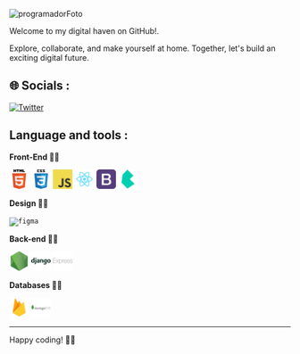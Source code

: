 ![programadorFoto](https://github.com/LennyDevX/readme/assets/71667982/0351a08f-397d-4f16-af09-11f285d83bbf)

Welcome to my digital haven on GitHub!.

Explore, collaborate, and make yourself at home. Together, let's build an exciting digital future.

## 🌐 Socials :

[![Twitter](https://img.shields.io/badge/Twitter-%231DA1F2.svg?logo=Twitter&logoColor=white)](https://twitter.com/lennych_nft)

## Language and tools :

**Front-End 🐱‍👤**

<code><img height="35" alt="html" src="https://raw.githubusercontent.com/github/explore/80688e429a7d4ef2fca1e82350fe8e3517d3494d/topics/html/html.png"></code>
<code><img height="35" alt="css" src="https://raw.githubusercontent.com/github/explore/80688e429a7d4ef2fca1e82350fe8e3517d3494d/topics/css/css.png"></code>
<code><img height="35" alt="javascript" src="https://raw.githubusercontent.com/github/explore/80688e429a7d4ef2fca1e82350fe8e3517d3494d/topics/javascript/javascript.png"></code>
<code><img height="35" alt="react" src="https://raw.githubusercontent.com/github/explore/80688e429a7d4ef2fca1e82350fe8e3517d3494d/topics/react/react.png"></code>
<code><img height="35" alt="Bootstrap" src="https://raw.githubusercontent.com/github/explore/80688e429a7d4ef2fca1e82350fe8e3517d3494d/topics/bootstrap/bootstrap.png"></code>
<code><img height="35" alt="react" src="https://raw.githubusercontent.com/github/explore/80688e429a7d4ef2fca1e82350fe8e3517d3494d/topics/bulma/bulma.png"></code>

**Design 🐱‍💻**

<code><img src="https://cdn.jsdelivr.net/gh/devicons/devicon/icons/figma/figma-original.svg" alt="figma" width="35" height="35"/></code>

**Back-end 🐱‍👓**

<code><img height="35" alt="nodejs" src="https://raw.githubusercontent.com/github/explore/5c058a388828bb5fde0bcafd4bc867b5bb3f26f3/topics/nodejs/nodejs.png"></code>
<code><img height="35" alt="django" src="https://raw.githubusercontent.com/github/explore/5c058a388828bb5fde0bcafd4bc867b5bb3f26f3/topics/django/django.png"></code>
<code><img height="35" alt="firebase" src="https://raw.githubusercontent.com/github/explore/80688e429a7d4ef2fca1e82350fe8e3517d3494d/topics/express/express.png"></code>


**Databases 🐱‍🏍**

<code><img height="35" alt="firebase" src="https://raw.githubusercontent.com/github/explore/80688e429a7d4ef2fca1e82350fe8e3517d3494d/topics/firebase/firebase.png"></code>
<code><img height="35" alt="mongodb" src="https://raw.githubusercontent.com/github/explore/80688e429a7d4ef2fca1e82350fe8e3517d3494d/topics/mongodb/mongodb.png"></code>

---

Happy coding! 🚀✨

